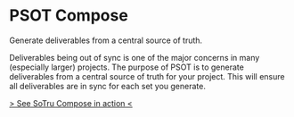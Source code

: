 # PSOT Compose
Generate deliverables from a central source of truth.

Deliverables being out of sync is one of the major concerns in many (especially larger) projects. The purpose of PSOT is to generate deliverables from a central source of truth for your project. This will ensure all deliverables are in sync for each set you generate.

<a href="https://composetool.com/" target="_blank">&gt; See SoTru Compose in action &lt;</a>
